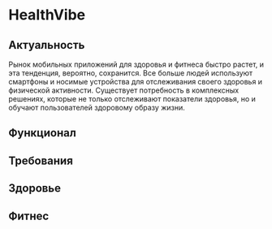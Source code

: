 # HealthVibe #
## Актуальность ##
Рынок мобильных приложений для здоровья и фитнеса быстро растет, и эта тенденция, вероятно, сохранится.
Все больше людей используют смартфоны и носимые устройства для отслеживания своего здоровья и физической активности.
Существует потребность в комплексных решениях, которые не только отслеживают показатели здоровья, но и обучают пользователей здоровому образу жизни.
## Функционал ##
## Требования ##
## Здоровье ##
## Фитнес ##